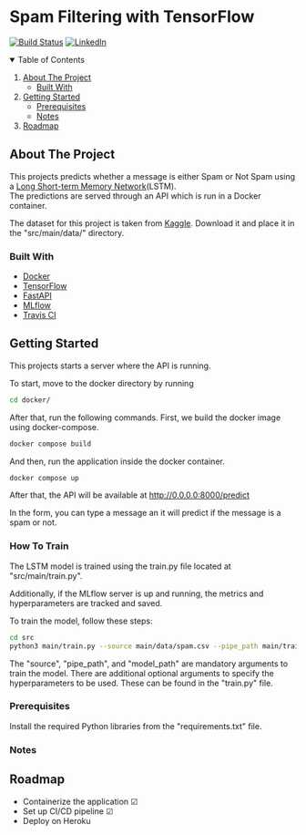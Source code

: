 # Spam Filtering with TensorFlow

[![Build Status](https://www.travis-ci.com/SteliosGian/spam-filtering.svg?branch=master)](https://www.travis-ci.com/SteliosGian/spam-filtering)
[![LinkedIn][linkedin-shield]][linkedin-url]

<!-- TABLE OF CONTENTS -->
<details open="open">
  <summary>Table of Contents</summary>
  <ol>
    <li>
      <a href="#about-the-project">About The Project</a>
      <ul>
        <li><a href="#built-with">Built With</a></li>
      </ul>
    </li>
    <li>
      <a href="#getting-started">Getting Started</a>
      <ul>
        <li><a href="#prerequisites">Prerequisites</a></li>
        <li><a href="#notes">Notes</a></li>
      </ul>
    </li>
    <li><a href="#roadmap">Roadmap</a></li>
  </ol>
</details>

<!-- ABOUT THE PROJECT -->
## About The Project

This projects predicts whether a message is either Spam or Not Spam using a <a href="https://en.wikipedia.org/wiki/Long_short-term_memory" target="_blank">Long Short-term Memory Network</a>(LSTM).
<br>
The predictions are served through an API which is run in a Docker container.

The dataset for this project is taken from <a href="https://www.kaggle.com/uciml/sms-spam-collection-dataset" target="_blank">Kaggle</a>. Download it and place it in the "src/main/data/" directory.



### Built With

* [Docker](https://www.docker.com/)
* [TensorFlow](https://www.tensorflow.org/)
* [FastAPI](https://fastapi.tiangolo.com/)
* [MLflow](https://mlflow.org/)
* [Travis CI](https://www.travis-ci.com/)


## Getting Started
This projects starts a server where the API is running.

To start, move to the docker directory by running

```Bash
cd docker/
```

After that, run the following commands. First, we build the docker image using docker-compose.
```Bash
docker compose build
```

And then, run the application inside the docker container.
```Bash
docker compose up
```

After that, the API will be available at http://0.0.0.0:8000/predict 

In the form, you can type a message an it will predict if the message is a spam or not.


### How To Train
The LSTM model is trained using the train.py file located at "src/main/train.py".

Additionally, if the MLflow server is up and running, the metrics and hyperparameters are tracked and saved.

To train the model, follow these steps:

```Bash
cd src
python3 main/train.py --source main/data/spam.csv --pipe_path main/trained_pipe --model_path main/trained_models
```

The "source", "pipe_path", and "model_path" are mandatory arguments to train the model. There are additional optional arguments to specify the hyperparameters to be used. These can be found in the "train.py" file.


### Prerequisites
Install the required Python libraries from the "requirements.txt" file.


### Notes


## Roadmap
<ul>
  <li>Containerize the application &#9745; </li>
  <li>Set up CI/CD pipeline &#9745; </li>
  <li>Deploy on Heroku</li>
</ul>

[linkedin-shield]: https://img.shields.io/badge/-LinkedIn-white.svg?
[linkedin-url]: https://linkedin.com/in/stelios-giannikis
